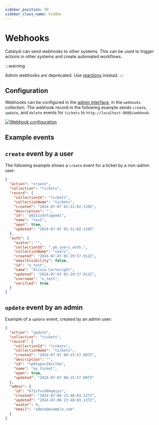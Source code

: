 ```yaml
---
sidebar_position: 50
sidebar_class_name: hidden
---
```


# Webhooks

Catalyst can send webhooks to other systems.
This can be used to trigger actions in other systems and create automated workflows.

:::warning

Admin webhooks are deprecated. 
Use [reactions](../engineer/reactions) instead.
:::

## Configuration

Webhooks can be configured in the [admin interface](login.md), in the `webhooks` collection.
The webhook record in the following example sends `create`, `update`, and `delete` events for `tickets`
to `http://localhost:8080/webhook`.

[![Webhook configuration](/screenshots/webhooks.png)](/screenshots/webhooks.png)

## Example events

## `create` event by a user

The following example shows a `create` event for a ticket by a non-admin user:

```json
{
  "action": "create",
  "collection": "tickets",
  "record": {
    "collectionId": "tickets",
    "collectionName": "tickets",
    "created": "2024-07-07 01:31:02.110Z",
    "description": "",
    "id": "a0152zdnfzgow4z",
    "name": "test",
    "open": true,
    "updated": "2024-07-07 01:31:02.110Z"
  },
  "auth": {
    "avatar": "",
    "collectionId": "_pb_users_auth_",
    "collectionName": "users",
    "created": "2024-07-07 01:29:57.912Z",
    "emailVisibility": false,
    "id": "u_test",
    "name": "Alivia Cartwright",
    "updated": "2024-07-07 01:29:57.912Z",
    "username": "u_test",
    "verified": true
  }
}
```

## `update` event by an admin

Example of a `update` event, created by an admin user:

```json
{
  "action": "update",
  "collection": "tickets",
  "record": {
    "collectionId": "tickets",
    "collectionName": "tickets",
    "created": "2024-07-07 00:15:57.007Z",
    "description": "",
    "id": "tp0tppxc18slt9a",
    "name": "my ticket",
    "open": true,
    "updated": "2024-07-07 00:15:57.007Z"
  },
  "admin": {
    "id": "k72zfucb9kqmjyx",
    "created": "2024-07-06 23:48:03.137Z",
    "updated": "2024-07-06 23:48:03.137Z",
    "avatar": 0,
    "email": "admin@example.com"
  }
}
```